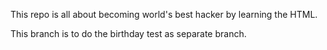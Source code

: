 This repo is all about becoming world's best hacker by learning the HTML.

This branch is to do the birthday test as separate branch.
